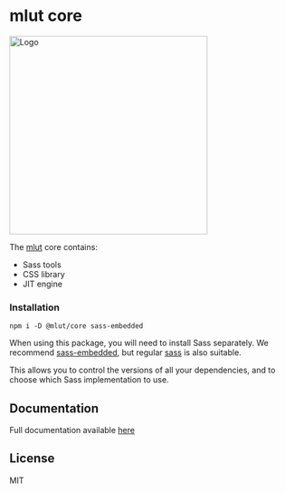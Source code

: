 # mlut core #

<img alt="Logo" src="https://github.com/mr150/mlut/raw/master/docs/img/logo-full.png" width="350"/>

The [mlut](https://github.com/mr150/mlut) core contains:
- Sass tools
- CSS library
- JIT engine

### Installation ###

```
npm i -D @mlut/core sass-embedded
```

When using this package, you will need to install Sass separately. We recommend [sass-embedded](https://www.npmjs.com/package/sass-embedded), but regular [sass](https://www.npmjs.com/package/sass) is also suitable.

This allows you to control the versions of all your dependencies, and to choose which Sass implementation to use.

## Documentation ##
Full documentation available [here](https://mr150.github.io/mlut/)

## License ##
MIT
